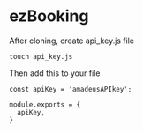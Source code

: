 # ezBooking
After cloning, create api_key.js file
```
touch api_key.js
``` 
Then add this to your file
```
const apiKey = 'amadeusAPIkey';

module.exports = {
  apiKey,
}
```
